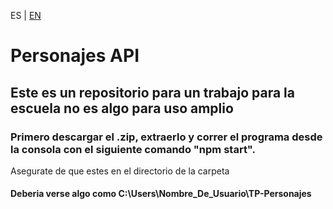 ES | [EN](EN_README.md)

# Personajes API

## Este es un repositorio para un trabajo para la escuela no es algo para uso amplio

### Primero descargar el .zip, extraerlo y correr el programa desde la consola con el siguiente comando "npm start".
Asegurate de que estes en el directorio de la carpeta
#### Deberia verse algo como C:\Users\Nombre_De_Usuario\TP-Personajes
